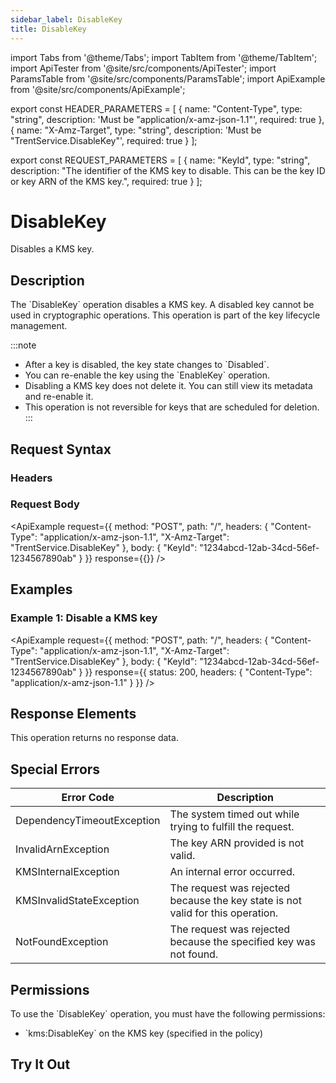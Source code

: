 ```yaml
---
sidebar_label: DisableKey
title: DisableKey
---
```


import Tabs from '@theme/Tabs';
import TabItem from '@theme/TabItem';
import ApiTester from '@site/src/components/ApiTester';
import ParamsTable from '@site/src/components/ParamsTable';
import ApiExample from '@site/src/components/ApiExample';

export const HEADER_PARAMETERS = [
  {
    name: "Content-Type",
    type: "string",
    description: 'Must be "application/x-amz-json-1.1"',
    required: true
  },
  {
    name: "X-Amz-Target",
    type: "string",
    description: 'Must be "TrentService.DisableKey"',
    required: true
  }
];

export const REQUEST_PARAMETERS = [
  {
    name: "KeyId",
    type: "string",
    description: "The identifier of the KMS key to disable. This can be the key ID or key ARN of the KMS key.",
    required: true
  }
];

# DisableKey

Disables a KMS key.

## Description

The \`DisableKey\` operation disables a KMS key. A disabled key cannot be used in cryptographic operations. This operation is part of the key lifecycle management.

:::note
- After a key is disabled, the key state changes to \`Disabled\`.
- You can re-enable the key using the \`EnableKey\` operation.
- Disabling a KMS key does not delete it. You can still view its metadata and re-enable it.
- This operation is not reversible for keys that are scheduled for deletion.
:::

## Request Syntax

### Headers

<ParamsTable parameters={HEADER_PARAMETERS} />

### Request Body

<ParamsTable parameters={REQUEST_PARAMETERS} />

<ApiExample
  request={{
    method: "POST",
    path: "/",
    headers: {
      "Content-Type": "application/x-amz-json-1.1",
      "X-Amz-Target": "TrentService.DisableKey"
    },
    body: {
      "KeyId": "1234abcd-12ab-34cd-56ef-1234567890ab"
    }
  }}
  response={{}}
/>

## Examples

### Example 1: Disable a KMS key

<ApiExample
  request={{
    method: "POST",
    path: "/",
    headers: {
      "Content-Type": "application/x-amz-json-1.1",
      "X-Amz-Target": "TrentService.DisableKey"
    },
    body: {
      "KeyId": "1234abcd-12ab-34cd-56ef-1234567890ab"
    }
  }}
  response={{
    status: 200,
    headers: {
      "Content-Type": "application/x-amz-json-1.1"
    }
  }}
/>

## Response Elements

This operation returns no response data.

## Special Errors

| Error Code | Description |
|------------|-------------|
| DependencyTimeoutException | The system timed out while trying to fulfill the request. |
| InvalidArnException | The key ARN provided is not valid. |
| KMSInternalException | An internal error occurred. |
| KMSInvalidStateException | The request was rejected because the key state is not valid for this operation. |
| NotFoundException | The request was rejected because the specified key was not found. |

## Permissions

To use the \`DisableKey\` operation, you must have the following permissions:
- \`kms:DisableKey\` on the KMS key (specified in the policy)

## Try It Out

<ApiTester
  operation="DisableKey"
  description="Disable a KMS key."
  parameters={REQUEST_PARAMETERS}
  exampleResponse={{}}
/> 